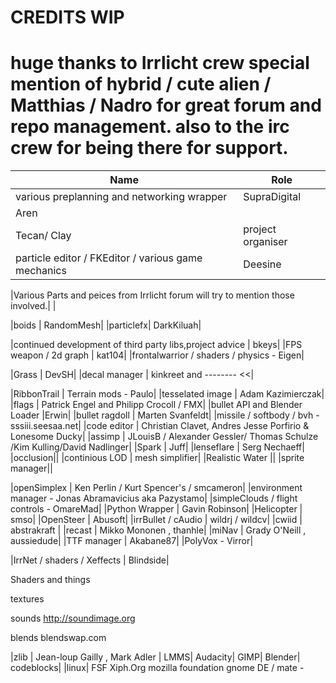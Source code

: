 CREDITS WIP
===========


huge thanks to Irrlicht crew special mention of hybrid / cute alien / Matthias / Nadro for great forum and repo management.
also to the irc crew for being there for support.
==========


| Name               | Role                                     |
|--------------------|------------------------------------------|
|various preplanning and networking wrapper| SupraDigital|
|Aren|
|Tecan/ Clay| project organiser |
|particle editor / FKEditor / various game mechanics | Deesine|



|Various Parts and peices from Irrlicht forum will try to mention those involved.|   |

|boids  | RandomMesh|
|particlefx| DarkKiluah|

|continued development of third party libs,project advice | bkeys|
|FPS weapon / 2d graph | kat104|
|frontalwarrior / shaders / physics - Eigen|

|Grass | DevSH|
|decal manager | kinkreet and -------- <<|

|RibbonTrail | Terrain mods - Paulo|
|tesselated image | Adam Kazimierczak|
|flags | Patrick Engel and Philipp Crocoll / FMX|
|bullet API and Blender Loader |Erwin|
|bullet ragdoll | Marten Svanfeldt|
|missile / softbody / bvh - sssiii.seesaa.net|
|code editor | Christian Clavet, Andres Jesse Porfirio & Lonesome Ducky|
|assimp | JLouisB / Alexander Gessler/ Thomas Schulze /Kim Kulling/David Nadlinger|
|Spark  | Juff|
|lenseflare | Serg Nechaeff|
|occlusion||
|continious LOD | mesh simplifier| 
|Realistic Water ||
|sprite manager||





|openSimplex | Ken Perlin / Kurt Spencer's / smcameron|
|environment manager - Jonas Abramavicius aka Pazystamo|
|simpleClouds / flight controls - OmareMad|
|Python Wrapper | Gavin Robinson|
|Helicopter	| smso|
|OpenSteer | Abusoft|
|irrBullet / cAudio | wildrj / wildcv|
|cwiid | abstrakraft |
|recast | Mikko Mononen , thanhle|
|miNav |  Grady O'Neill , aussiedude|
|TTF manager | Akabane87|
|PolyVox - Virror|

|IrrNet / shaders / Xeffects | Blindside|


Shaders and things

textures

sounds
http://soundimage.org

blends
blendswap.com



|zlib | Jean-loup Gailly , Mark Adler |
LMMS|
Audacity|
GIMP|
Blender|
codeblocks|
|linux|
FSF
Xiph.Org
mozilla foundation
gnome DE / mate  - 

